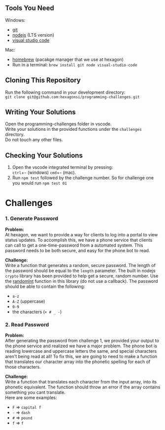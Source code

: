 ## Tools You Need
Windows:
- [git](https://git-scm.com/download/win)
- [nodejs](https://nodejs.org/en/) (LTS version)
- [visual studio code](https://code.visualstudio.com/)

Mac:
- [homebrew](https://brew.sh/) (pacakge manager that we use at hexagon)
- Run in a terminal: `brew install git node visual-studio-code`

## Cloning This Repository
Run the following command in your development directory:  
`git clone git@github.com:hexagonsi/programming-challenges.git`

## Writing Your Solutions
Open the programming-challenges folder in vscode.  
Write your solutions in the provided functions under the `challenges` directory.  
Do not touch any other files.

## Checking Your Solutions
1) Open the vscode integrated terminal by pressing:  
`ctrl`+`~` (windows) `cmd`+`~` (mac).  
2) Run `npm test` followed by the challenge number. So for challenge one you would run `npm test 01`

# Challenges

### 1. Generate Password
**Problem:**  
At hexagon, we want to provide a way for clients to log into a portal to view status updates. To accomplish this, we have a phone service that clients can call to get a one-time-password from a automated system. This password needs to be both secure, and easy for the phone bot to read.

**Challenge:**  
Write a function that generates a random, secure password. The length of the password should be equal to the `length` parameter. The built in nodejs `crypto` library has been provided to help get a secure, random number. Use the [randomInt](https://nodejs.org/api/crypto.html#cryptorandomintmin-max-callback) function in this library (do not use a callback).
The password should be able to contain the following:
- `a-z`
- `A-Z` (uppercase)
- `0-9`
- the characters (`+ # _ -`)

### 2. Read Password
**Problem:**  
After generating the password from challenge 1, we provided your output to the phone service and realized we have a major problem. The phone bot is reading lowercase and uppercase letters the same, and special characters aren't being read at all! To fix this, we are going to need to make a function that translates our character array into the phonetic spelling for each of those characters.

**Challenge:**  
Write a function that translates each character from the input array, into its phonetic equivalent. The function should throw an error if the array contains something you cant translate.  
Here are some examples:
- `F` => `capital f`
- `-` => `dash`
- `#` => `pound`
- `f` => `f`